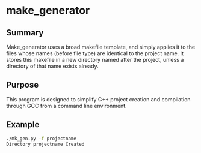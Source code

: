 # make_generator

## Summary
Make_generator uses a broad makefile template, and simply applies it to the files whose names (before file type) are identical to the project name. It stores this makefile in a new directory named after the project, unless a directory of that name exists already.

## Purpose
This program is designed to simplify C++ project creation and compilation through GCC from a command line environment.

## Example

```bash
./mk_gen.py -f projectname
Directory projectname Created
```

